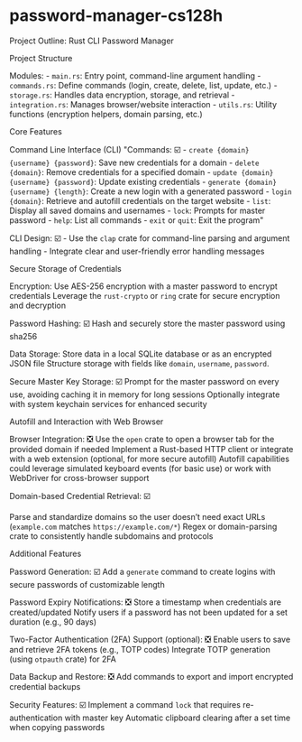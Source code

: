 # password-manager-cs128h

Project Outline: Rust CLI Password Manager

Project Structure

Modules:
      - `main.rs`: Entry point, command-line argument handling
      - `commands.rs`: Define commands (login, create, delete, list, update, etc.)
      - `storage.rs`: Handles data encryption, storage, and retrieval
      - `integration.rs`: Manages browser/website interaction
      - `utils.rs`: Utility functions (encryption helpers, domain parsing, etc.)

Core Features

Command Line Interface (CLI)
"Commands: ☑️
      - `create {domain} {username} {password}`: Save new credentials for a domain
      - `delete {domain}`: Remove credentials for a specified domain
      - `update {domain} {username} {password}`: Update existing credentials
      - `generate {domain} {username} {length}`: Create a new login with a generated password
      - `login {domain}`: Retrieve and autofill credentials on the target website
      - `list`: Display all saved domains and usernames
      - `lock`: Prompts for master password
      - `help`: List all commands 
      - `exit` or `quit`: Exit the program"

CLI Design: ☑️
      - Use the `clap` crate for command-line parsing and argument handling
      - Integrate clear and user-friendly error handling messages

Secure Storage of Credentials

Encryption:
Use AES-256 encryption with a master password to encrypt credentials
Leverage the `rust-crypto` or `ring` crate for secure encryption and decryption

Password Hashing: ☑️
Hash and securely store the master password using sha256

Data Storage:
Store data in a local SQLite database or as an encrypted JSON file
Structure storage with fields like `domain`, `username`, `password`.

Secure Master Key Storage: ☑️
Prompt for the master password on every use, avoiding caching it in memory for long sessions
Optionally integrate with system keychain services for enhanced security

Autofill and Interaction with Web Browser

Browser Integration: ❎
Use the `open` crate to open a browser tab for the provided domain if needed
Implement a Rust-based HTTP client or integrate with a web extension (optional, for more secure autofill)
Autofill capabilities could leverage simulated keyboard events (for basic use) or work with WebDriver for cross-browser support

Domain-based Credential Retrieval: ☑️

Parse and standardize domains so the user doesn’t need exact URLs (`example.com` matches `https://example.com/*`)
Regex or domain-parsing crate to consistently handle subdomains and protocols

Additional Features

Password Generation: ☑️
Add a `generate` command to create logins with secure passwords of customizable length
 
Password Expiry Notifications: ❎
Store a timestamp when credentials are created/updated
Notify users if a password has not been updated for a set duration (e.g., 90 days)

Two-Factor Authentication (2FA) Support (optional): ❎
Enable users to save and retrieve 2FA tokens (e.g., TOTP codes)
Integrate TOTP generation (using `otpauth` crate) for 2FA

Data Backup and Restore: ❎
Add commands to export and import encrypted credential backups

Security Features: ☑️
Implement a command `lock` that requires re-authentication with master key
Automatic clipboard clearing after a set time when copying passwords
